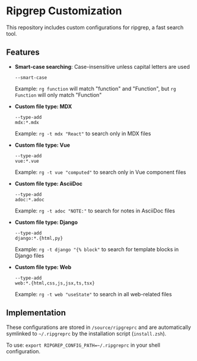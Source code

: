 # Ripgrep Customization

This repository includes custom configurations for ripgrep, a fast search tool.

## Features

* **Smart-case searching**: Case-insensitive unless capital letters are used
  ```
  --smart-case
  ```
  Example: `rg function` will match "function" and "Function", but `rg Function` will only match "Function"

* **Custom file type: MDX**
  ```
  --type-add
  mdx:*.mdx
  ```
  Example: `rg -t mdx "React"` to search only in MDX files

* **Custom file type: Vue**
  ```
  --type-add
  vue:*.vue
  ```
  Example: `rg -t vue "computed"` to search only in Vue component files

* **Custom file type: AsciiDoc**
  ```
  --type-add
  adoc:*.adoc
  ```
  Example: `rg -t adoc "NOTE:"` to search for notes in AsciiDoc files

* **Custom file type: Django**
  ```
  --type-add
  django:*.{html,py}
  ```
  Example: `rg -t django "{% block"` to search for template blocks in Django files

* **Custom file type: Web**
  ```
  --type-add
  web:*.{html,css,js,jsx,ts,tsx}
  ```
  Example: `rg -t web "useState"` to search in all web-related files

## Implementation

These configurations are stored in `/source/ripgreprc` and are automatically symlinked to `~/.ripgreprc` by the installation script (`install.zsh`).

To use: `export RIPGREP_CONFIG_PATH=~/.ripgreprc` in your shell configuration.